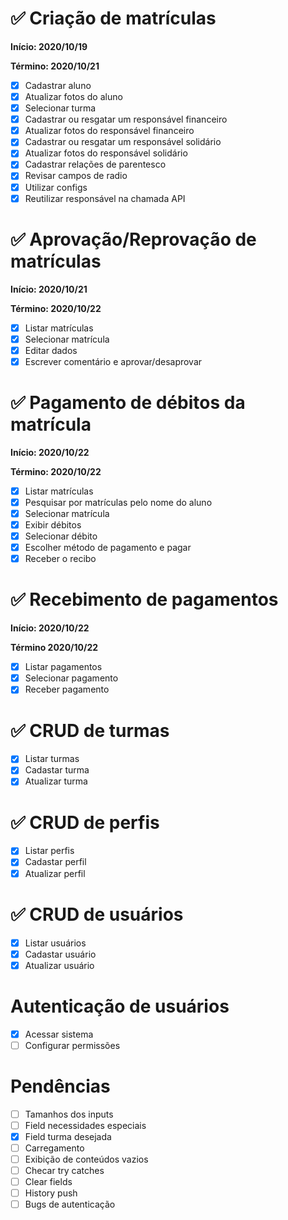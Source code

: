 # :white_check_mark: Criação de matrículas

**Início: 2020/10/19**

**Término: 2020/10/21**

- [x] Cadastrar aluno
- [x] Atualizar fotos do aluno
- [x] Selecionar turma
- [x] Cadastrar ou resgatar um responsável financeiro
- [x] Atualizar fotos do responsável financeiro
- [x] Cadastrar ou resgatar um responsável solidário
- [x] Atualizar fotos do responsável solidário
- [x] Cadastrar relações de parentesco
- [x] Revisar campos de radio
- [x] Utilizar configs
- [x] Reutilizar responsável na chamada API

# :white_check_mark: Aprovação/Reprovação de matrículas

**Início: 2020/10/21**

**Término: 2020/10/22**

- [x] Listar matrículas
- [x] Selecionar matrícula
- [x] Editar dados
- [x] Escrever comentário e aprovar/desaprovar

# :white_check_mark: Pagamento de débitos da matrícula

**Início: 2020/10/22**

**Término: 2020/10/22**

- [x] Listar matrículas
- [x] Pesquisar por matrículas pelo nome do aluno
- [x] Selecionar matrícula
- [x] Exibir débitos
- [x] Selecionar débito
- [x] Escolher método de pagamento e pagar
- [x] Receber o recibo

# :white_check_mark: Recebimento de pagamentos

**Início: 2020/10/22**

**Término 2020/10/22**

- [x] Listar pagamentos
- [x] Selecionar pagamento
- [x] Receber pagamento

# :white_check_mark: CRUD de turmas

- [x] Listar turmas
- [x] Cadastar turma
- [x] Atualizar turma

# :white_check_mark: CRUD de perfis

- [x] Listar perfis
- [x] Cadastar perfil
- [x] Atualizar perfil

# :white_check_mark: CRUD de usuários

- [x] Listar usuários
- [x] Cadastar usuário
- [x] Atualizar usuário

# Autenticação de usuários

- [x] Acessar sistema
- [ ] Configurar permissões

# Pendências

- [ ] Tamanhos dos inputs
- [ ] Field necessidades especiais
- [x] Field turma desejada
- [ ] Carregamento
- [ ] Exibição de conteúdos vazios
- [ ] Checar try catches
- [ ] Clear fields
- [ ] History push
- [ ] Bugs de autenticação
